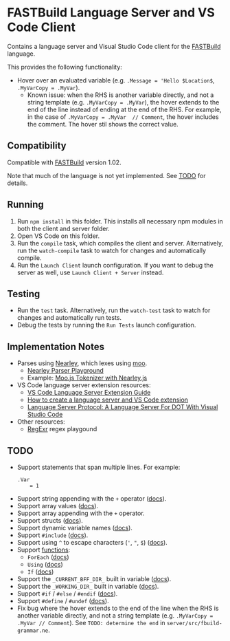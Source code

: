 # FASTBuild Language Server and VS Code Client

Contains a language server and Visual Studio Code client for the [FASTBuild](https://www.fastbuild.org/) language.

This provides the following functionality:
* Hover over an evaluated variable (e.g. `.Message = 'Hello $Location$`, `.MyVarCopy = .MyVar`).
    * Known issue: when the RHS is another variable directly, and not a string template (e.g. `.MyVarCopy = .MyVar`), the hover extends to the end of the line instead of ending at the end of the RHS. For example, in the case of `.MyVarCopy = .MyVar  // Comment`, the hover includes the comment. The hover stil shows the correct value.

## Compatibility

Compatible with [FASTBuild](https://www.fastbuild.org/) version 1.02.

Note that much of the language is not yet implemented. See [TODO](#todo) for details.

## Running

1. Run `npm install` in this folder. This installs all necessary npm modules in both the client and server folder.
2. Open VS Code on this folder.
3. Run the `compile` task, which compiles the client and server. Alternatively, run the `watch-compile` task to watch for changes and automatically compile.
4. Run the `Launch Client` launch configuration. If you want to debug the server as well, use `Launch Client + Server` instead.

## Testing

* Run the `test` task. Alternatively, run the `watch-test` task to watch for changes and automatically run tests.
* Debug the tests by running the `Run Tests` launch configuration.

## Implementation Notes

* Parses using [Nearley](https://nearley.js.org/), which lexes using [moo](https://github.com/no-context/moo).
    * [Nearley Parser Playground](https://omrelli.ug/nearley-playground/)
	* Example: [Moo.js Tokenizer with Nearley.js](https://www.youtube.com/watch?v=GP91_duEmk8)
* VS Code language server extension resources:
    * [VS Code Language Server Extension Guide](https://code.visualstudio.com/api/language-extensions/language-server-extension-guide)
	* [How to create a language server and VS Code extension](https://github.com/donaldpipowitch/how-to-create-a-language-server-and-vscode-extension)
	* [Language Server Protocol: A Language Server For DOT With Visual Studio Code](https://tomassetti.me/language-server-dot-visual-studio/)
* Other resources:
    * [RegExr](https://regexr.com/) regex playgound

## TODO

* Support statements that span multiple lines. For example:
    ```
    .Var
        = 1
    ```
* Support string appending with the `+` operator ([docs](https://www.fastbuild.org/docs/syntaxguide.html#modification)).
* Support array values ([docs](https://www.fastbuild.org/docs/syntaxguide.html#declaration)).
* Support array appending with the `+` operator.
* Support structs ([docs](https://www.fastbuild.org/docs/syntaxguide.html#structs)).
* Support dynamic variable names ([docs](https://www.fastbuild.org/docs/syntaxguide.html#dynamic_construction)).
* Support `#include` ([docs](https://www.fastbuild.org/docs/syntaxguide.html#include)).
* Support using `^` to escape characters (`'`, `"`, `$`) ([docs](https://www.fastbuild.org/docs/syntaxguide.html#escaping)).
* Support [functions](https://www.fastbuild.org/docs/functions.html):
    * `ForEach` ([docs](https://www.fastbuild.org/docs/functions/foreach.html))
    * `Using` ([docs](https://www.fastbuild.org/docs/functions/using.html))
    * `If` ([docs](https://www.fastbuild.org/docs/functions/if.html))
* Support the `_CURRENT_BFF_DIR_` built in variable ([docs](https://www.fastbuild.org/docs/syntaxguide.html#builtin)).
* Support the `_WORKING_DIR_` built in variable ([docs](https://www.fastbuild.org/docs/syntaxguide.html#builtin)).
* Support `#if` / `#else` / `#endif` ([docs](https://www.fastbuild.org/docs/syntaxguide.html#if)).
* Support `#define` / `#undef` ([docs](https://www.fastbuild.org/docs/syntaxguide.html#define)).
* Fix bug where the hover extends to the end of the line when the RHS is another variable directly, and not a string template (e.g. `.MyVarCopy = .MyVar // Comment`). See `TODO: determine the end` in `server/src/fbuild-grammar.ne`.